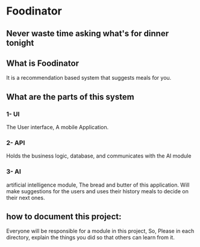 # Foodinator 
## Never waste time asking what's for dinner tonight

## What is Foodinator
It is a recommendation based system that suggests meals for you. 

## What are the parts of this system
### 1- UI
The User interface, A mobile Application. 
### 2- API
Holds the business logic, database, and communicates with the AI module
### 3- AI
artificial intelligence module, The bread and butter of this application. Will make suggestions for the users and uses their history meals to decide on their next ones.

## how to document this project:
Everyone will be responsible for a module in this project, So, Please in each directory, explain the things you did so that others can learn from it. 
